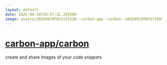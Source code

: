 ```yaml
---
layout: default
date: 2025-09-19T20:57:32.292586
image: assets/20250919T023115228--carbon-app--carbon--20250919T023735090--cropped.png
---
```


# [carbon-app/carbon](https://github.com/carbon-app/carbon)

create and share images of your code snippets
